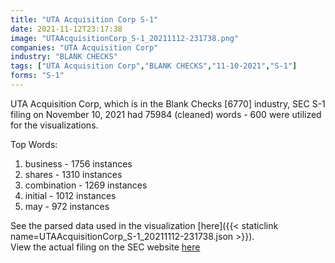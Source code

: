 ```yaml
---
title: "UTA Acquisition Corp S-1"
date: 2021-11-12T23:17:38
image: "UTAAcquisitionCorp_S-1_20211112-231738.png"
companies: "UTA Acquisition Corp"
industry: "BLANK CHECKS"
tags: ["UTA Acquisition Corp","BLANK CHECKS","11-10-2021","S-1"]
forms: "S-1"
---
```

UTA Acquisition Corp, which is in the Blank Checks [6770] industry, SEC S-1 filing on November 10, 2021 had 75984 (cleaned) words - 600 were utilized for the visualizations.

Top Words:
1. business - 1756 instances
2. shares - 1310 instances
3. combination - 1269 instances
4. initial - 1012 instances
5. may - 972 instances


See the parsed data used in the visualization [here]({{< staticlink name=UTAAcquisitionCorp_S-1_20211112-231738.json >}}).  
View the actual filing on the SEC website [here](https://www.sec.gov/Archives/edgar/data/1879221/0001564590-21-056272.txt)